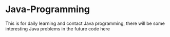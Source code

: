 # Java-Programming
This is for daily learning and contact Java programming, there will be some interesting Java problems in the future code here

